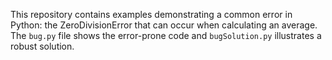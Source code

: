 This repository contains examples demonstrating a common error in Python: the ZeroDivisionError that can occur when calculating an average.  The `bug.py` file shows the error-prone code and `bugSolution.py` illustrates a robust solution.
